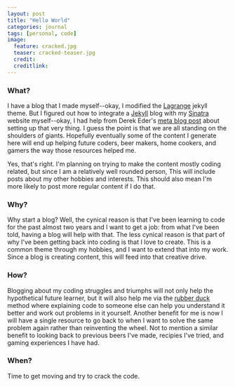 ```yaml
---
layout: post
title: "Hello World"
categories: journal
tags: [personal, code]
image:
  feature: cracked.jpg
  teaser: cracked-teaser.jpg
  credit:
  creditlink:
---
```


### What?

I have a blog that I made myself--okay, I modified the [Lagrange](https://lenpaul.github.io/Lagrange/) jekyll theme. But I figured out how to integrate a [Jekyll](https://jekyllrb.com/) blog with my [Sinatra](http://www.sinatrarb.com/) website myself--okay, I had help from Derek Eder's [meta blog post](http://derekeder.com/blog/hello-world-setting-up-a-jekyll-blog-in-sinatra) about setting up that very thing. I guess the point is that we are all standing on the shoulders of giants. Hopefully eventually some of the content I generate here will end up helping future coders, beer makers, home cookers, and gamers the way those resources helped me.

Yes, that's right. I'm planning on trying to make the content mostly coding related, but since I am a relatively well rounded person, This will include posts about my other hobbies and interests. This should also mean I'm more likely to post more regular content if I do that.

### Why?

Why start a blog? Well, the cynical reason is that I've been learning to code for the past almost two years and I want to get a job: from what I've been told, having a blog will help with that. The less cynical reason is that part of why I've been getting back into coding is that I love to create. This is a common theme through my hobbies, and I want to extend that into my work. Since a blog is creating content, this will feed into that creative drive.

### How?

Blogging about my coding struggles and triumphs will not only help the hypothetical future learner, but it will also help me via the [rubber duck](https://en.wikipedia.org/wiki/Rubber_duck_debugging) method where explaining code to someone else can help you understand it better and work out problems in it yourself. Another benefit for me is now I will have a single resource to go back to when I want to solve the same problem again rather than reinventing the wheel. Not to mention a similar benefit to looking back to previous beers I've made, recipies I've tried, and gaming experiences I have had.

### When?

Time to get moving and try to crack the code.
